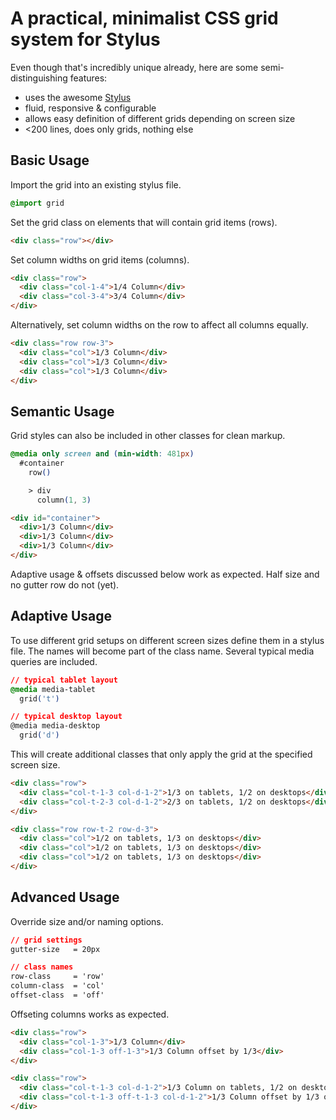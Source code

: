 A practical, minimalist CSS grid system for Stylus
==================================================

Even though that's incredibly unique already, here are some semi-distinguishing features:

- uses the awesome [Stylus](http://learnboost.github.com/stylus/)
- fluid, responsive & configurable
- allows easy definition of different grids depending on screen size
- <200 lines, does only grids, nothing else

Basic Usage
-----------

Import the grid into an existing stylus file.

```css
@import grid
```

Set the grid class on elements that will contain grid items (rows).

```html
<div class="row"></div>
```

Set column widths on grid items (columns).

```html
<div class="row">
  <div class="col-1-4">1/4 Column</div>
  <div class="col-3-4">3/4 Column</div>
</div>
```

Alternatively, set column widths on the row to affect all columns equally.

```html
<div class="row row-3">
  <div class="col">1/3 Column</div>
  <div class="col">1/3 Column</div>
  <div class="col">1/3 Column</div>
</div>
```

Semantic Usage
--------------

Grid styles can also be included in other classes for clean markup.

```css
@media only screen and (min-width: 481px)
  #container
    row()

    > div
      column(1, 3)
```

```html
<div id="container">
  <div>1/3 Column</div>
  <div>1/3 Column</div>
  <div>1/3 Column</div>
</div>
```

Adaptive usage & offsets discussed below work as expected. Half size and no gutter row do not (yet).

Adaptive Usage
--------------

To use different grid setups on different screen sizes define them in a stylus file. The names will become part of the class name. Several typical media queries are included.

```css
// typical tablet layout
@media media-tablet
  grid('t')

// typical desktop layout
@media media-desktop
  grid('d')
```

This will create additional classes that only apply the grid at the specified screen size.

```html
<div class="row">
  <div class="col-t-1-3 col-d-1-2">1/3 on tablets, 1/2 on desktops</div>
  <div class="col-t-2-3 col-d-1-2">2/3 on tablets, 1/2 on desktops</div>
</div>

<div class="row row-t-2 row-d-3">
  <div class="col">1/2 on tablets, 1/3 on desktops</div>
  <div class="col">1/2 on tablets, 1/3 on desktops</div>
  <div class="col">1/2 on tablets, 1/3 on desktops</div>
</div>
```

Advanced Usage
--------------

Override size and/or naming options.

```css
// grid settings
gutter-size   = 20px

// class names
row-class     = 'row'
column-class  = 'col'
offset-class  = 'off'
```

Offseting columns works as expected.

```html
<div class="row">
  <div class="col-1-3">1/3 Column</div>
  <div class="col-1-3 off-1-3">1/3 Column offset by 1/3</div>
</div>

<div class="row">
  <div class="col-t-1-3 col-d-1-2">1/3 Column on tablets, 1/2 on desktops</div>
  <div class="col-t-1-3 off-t-1-3 col-d-1-2">1/3 Column offset by 1/3 on tablets, 1/2 on desktops</div>
</div>
```
